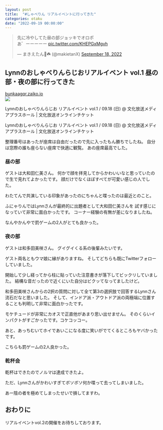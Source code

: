 ```yaml
---
layout: post
title:  "#しゃべりん リアルイベントに行ってきた"
categories: otaku
date: "2022-09-19 00:00:00"
---
```


<blockquote class="twitter-tweet tw-align-center"><p lang="ja" dir="ltr">先に冷やしてた昼の部ジョッキでオロポ<br>あ゛ーーーーー <a href="https://t.co/KHEPGxMgvh">pic.twitter.com/KHEPGxMgvh</a></p>&mdash; まきえたん🥦☘️ (@makietanX) <a href="https://twitter.com/makietanX/status/1571479102305214464?ref_src=twsrc%5Etfw">September 18, 2022</a></blockquote> <script async src="https://platform.twitter.com/widgets.js" charset="utf-8"></script>

## Lynnのおしゃべりんらじおリアルイベント vol.1 昼の部・夜の部に行ってきた


<div class="card">
  <a href="https://bunkaagqr.zaiko.io/_buy/1tb3:Rx:2d1d0"></a>
  <div class="card__header">
    <a href="https://bunkaagqr.zaiko.io/_buy/1tb3:Rx:2d1d0">bunkaagqr.zaiko.io</a>
  </div>
  <div class="card__image">
    <img src="https://bunkaagqr.zaiko.io/_buy/1tb3:Rx:2d1d0.png">
  </div>
  <div class="card__title">
    <p>Lynnのおしゃべりんらじお リアルイベント vol.1 / 09.18 (日) @ 文化放送メディアプラスホール | 文化放送オンラインチケット</p>
  </div>
  <div class="card__description">
    <p>Lynnのおしゃべりんらじお リアルイベント vol.1 / 09.18 (日) @ 文化放送メディアプラスホール | 文化放送オンラインチケット</p>
  </div>
</div>


整理番号はあったが座席は自由だったので先に入ったもん勝ちでしたね。
自分は窓際の誰も座らない座席で快適に観覧。
あの座席最高でした。

### 昼の部
ゲストは大和田仁美さん。
何かで顔を拝見してからかわいいなと思っていたので生で見れてよかったです。
顔だけでなくほぼすべてが可愛い感じの人でした。

わたてんで共演している印象があったのにちゃんと喋ったのは最近とのこと。

ふにゃりんではLynnさんが最終的に出題者として大和田仁美さんを
試す感じになっていて非常に面白かったです。
コーナー経験の有無が差になりましたね。

なんやかんやで罰ゲームの2人がとても良かった。

### 夜の部
ゲストは和多田美咲さん。
グイグイくる系の後輩みたいです。

ゲスト両名ともウマ娘に縁がありますね。
そしてどちらも既にTwitterフォローしていました。

開始して少し経ってから柱に貼っていた注意書きが落下してビックリしていました。
結構な音だったので近くにいた自分はビクッてなってましたけど。

和多田美咲さんからの2択の質問に対して全て第3の選択肢で回答するLynnさん流石だなと思いました。
そして、インドア派・アウトドア派の両極端に位置することも判明して非常に面白かったです。

モケチュードが非常にカオスで正直他があまり思い出せません。
そのくらいインパクトがすごかったです。コケコッコー。

あと、あっちむいてホイであいこになる度に笑いがでてくるところもヤバかったです。

こちらも罰ゲームの2人良かった。

### 乾杯会

乾杯はできたのでノルマは達成できたよ。

ただ、Lynnさんがかわいすぎてボソボソ何か喋って去ってしまいました。

あー陰の者を極めてしまったせいで損してますわ。

## おわりに

リアルイベントvol.2の開催をお待ちしております。
